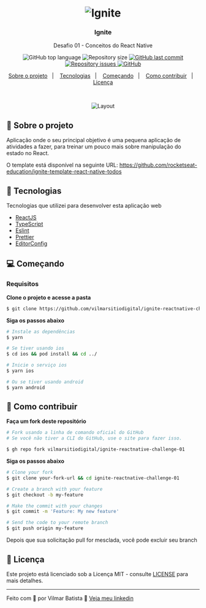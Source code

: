 <h1 align="center">
  <img alt="Ignite" src="https://res.cloudinary.com/vilmarbatista/image/upload/v1624736643/Development/Ignite/ignite_wb2und.png" />
</h1>

<h3 align="center">
  Ignite
</h3>

<p align="center">Desafio 01 - Conceitos do React Native</p>

<p align="center">
  <img alt="GitHub top language" src="https://img.shields.io/github/languages/top/vilmarsitiodigital/ignite-reactnative-challenge-01?color=06b656">

  <img alt="Repository size" src="https://img.shields.io/github/repo-size/vilmarsitiodigital/ignite-reactnative-challenge-01?color=06b656">

  <a href="https://github.com/vilmarsitiodigital/ignite-reactnative-challenge-01/commits/main">
    <img alt="GitHub last commit" src="https://img.shields.io/github/last-commit/vilmarsitiodigital/ignite-reactnative-challenge-01?color=06b656">
  </a>

  <a href="https://github.com/vilmarsitiodigital/ignite-reactnative-challenge-01/issues">
    <img alt="Repository issues" src="https://img.shields.io/github/issues/vilmarsitiodigital/ignite-reactnative-challenge-01?color=06b656">
  </a>

  <a href="https://github.com/vilmarsitiodigital/ignite-reactnative-challenge-01/blob/main/LICENSE">
    <img alt="GitHub" src="https://img.shields.io/github/license/vilmarsitiodigital/ignite-reactnative-challenge-01?color=06b656">
  </a>
</p>

<p align="center">
  <a href="#-sobre-o-projeto">Sobre o projeto</a>&nbsp;&nbsp;&nbsp;|&nbsp;&nbsp;&nbsp;
  <a href="#-tecnologias">Tecnologias</a>&nbsp;&nbsp;&nbsp;|&nbsp;&nbsp;&nbsp;
  <a href="#-começando">Começando</a>&nbsp;&nbsp;&nbsp;|&nbsp;&nbsp;&nbsp;
  <a href="#-como-contribuir">Como contribuir</a>&nbsp;&nbsp;&nbsp;|&nbsp;&nbsp;&nbsp;
  <a href="#-licença">Licença</a>
</p>

</br>

<p align="center">
  <img alt="Layout" src="https://res.cloudinary.com/vilmarbatista/image/upload/v1624735859/Development/Ignite/tasks_wgak6t.png">
</p>

## 📆 Sobre o projeto

Aplicação onde o seu principal objetivo é uma pequena aplicação de atividades a fazer, para treinar um pouco mais sobre manipulação do estado no React. 

O template está disponível na seguinte URL: https://github.com/rocketseat-education/ignite-template-react-native-todos<br />

## 🚀 Tecnologias

Tecnologias que utilizei para desenvolver esta aplicação web

- [ReactJS](https://reactjs.org/)
- [TypeScript](https://www.typescriptlang.org/)
- [Eslint](https://eslint.org/)
- [Prettier](https://prettier.io/)
- [EditorConfig](https://editorconfig.org/)

## 💻 Começando

### Requisitos

**Clone o projeto e acesse a pasta**

```bash
$ git clone https://github.com/vilmarsitiodigital/ignite-reactnative-challenge-01.git && cd ignite-reactnative-challenge-01
```

**Siga os passos abaixo**

```bash
# Instale as dependências
$ yarn

# Se tiver usando ios
$ cd ios && pod install && cd ../ 

# Inicie o serviço ios
$ yarn ios

# Ou se tiver usando android
$ yarn android
```

## 🤔 Como contribuir

**Faça um fork deste repositório**

```bash
# Fork usando a linha de comando oficial do GitHub
# Se você não tiver a CLI do GitHub, use o site para fazer isso.

$ gh repo fork vilmarsitiodigital/ignite-reactnative-challenge-01
```

**Siga os passos abaixo**

```bash
# Clone your fork
$ git clone your-fork-url && cd ignite-reactnative-challenge-01

# Create a branch with your feature
$ git checkout -b my-feature

# Make the commit with your changes
$ git commit -m 'Feature: My new feature'

# Send the code to your remote branch
$ git push origin my-feature
```

Depois que sua solicitação pull for mesclada, você pode excluir seu branch

## 📝 Licença

Este projeto está licenciado sob a Licença MIT - consulte  [LICENSE](LICENSE) para mais detalhes.

---

Feito com 💚 por Vilmar Batista 🤝 [Veja meu linkedin](https://www.linkedin.com/in/vilmarbatista/)
